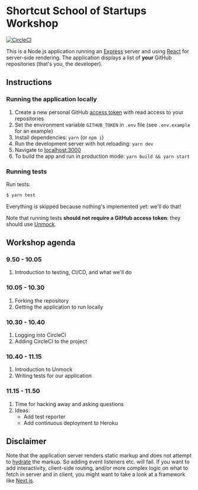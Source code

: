 # Shortcut School of Startups Workshop

[![CircleCI](https://circleci.com/gh/unmock/shortcut-startup-school-workshop.svg?style=svg)](https://circleci.com/gh/unmock/shortcut-startup-school-workshop)

This is a Node.js application running an [Express](https://expressjs.com/) server and using [React](https://reactjs.org/) for server-side rendering. The application displays a list of **your** GitHub repositories (that's you, the developer).

## Instructions

### Running the application locally

1. Create a new personal GitHub [access token](https://github.com/settings/tokens) with read access to your repositories
1. Set the environment variable `GITHUB_TOKEN` in `.env` file (see `.env.example` for an example)
1. Install dependencies: `yarn` (or `npm i`)
1. Run the development server with hot reloading: `yarn dev`
1. Navigate to [localhost:3000](http://localhost:3000)
1. To build the app and run in production mode: `yarn build && yarn start`

### Running tests

Run tests:

```bash
$ yarn test
```

Everything is skipped because nothing's implemented yet: we'll do that!

Note that running tests **should not require a GitHub access token**: they should use [Unmock](https://unmock.io).

## Workshop agenda

### 9.50 - 10.05

1. Introduction to testing, CI/CD, and what we'll do

### 10.05 - 10.30

1. Forking the repository
1. Getting the application to run locally

### 10.30 - 10.40

1. Logging into CircleCI
1. Adding CircleCI to the project

### 10.40 - 11.15

1. Introduction to Unmock
1. Writing tests for our application

### 11.15 - 11.50

1. Time for hacking away and asking questions
1. Ideas:
   - Add test reporter
   - Add continuous deployment to Heroku

## Disclaimer

Note that the application server renders static markup and does not attempt to [hydrate](https://reactjs.org/docs/react-dom.html#hydrate) the markup. So adding event listeners etc. will fail. If you want to add interactivity, client-side routing, and/or more complex logic on what to fetch in server and in client, you might want to take a look at a framework like [Next.js](https://nextjs.org/).
